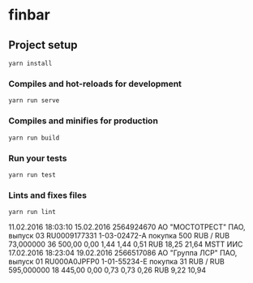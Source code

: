# finbar

## Project setup
```
yarn install
```

### Compiles and hot-reloads for development
```
yarn run serve
```

### Compiles and minifies for production
```
yarn run build
```

### Run your tests
```
yarn run test
```

### Lints and fixes files
```
yarn run lint
```


11.02.2016 18:03:10	15.02.2016	2564924670		АО "МОСТОТРЕСТ" ПАО, выпуск 03			RU0009177331	1-03-02472-A	покупка	500	RUB / RUB	73,000000	36 500,00	0,00	1,44	1,44	0,51	RUB	18,25	21,64	MSTT 	ИИС
17.02.2016 18:23:04	19.02.2016	2566517086		АО "Группа ЛСР" ПАО, выпуск 01			RU000A0JPFP0	1-01-55234-E	покупка	31	RUB / RUB	595,000000	18 445,00	0,00	0,73	0,73	0,26	RUB	9,22	10,94
